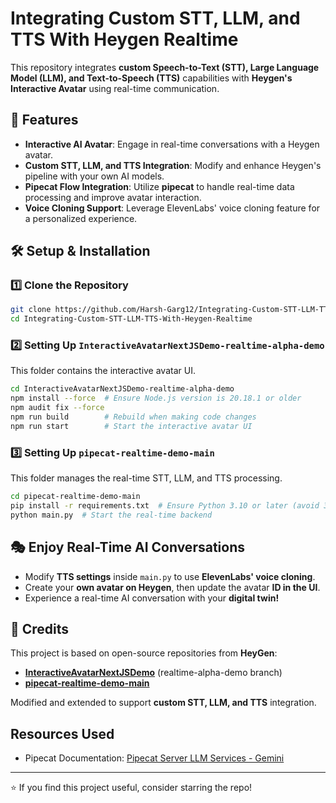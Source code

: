 # Integrating Custom STT, LLM, and TTS With Heygen Realtime

This repository integrates **custom Speech-to-Text (STT), Large Language Model (LLM), and Text-to-Speech (TTS)** capabilities with **Heygen's Interactive Avatar** using real-time communication.

## 🚀 Features
- **Interactive AI Avatar**: Engage in real-time conversations with a Heygen avatar.
- **Custom STT, LLM, and TTS Integration**: Modify and enhance Heygen's pipeline with your own AI models.
- **Pipecat Flow Integration**: Utilize **pipecat** to handle real-time data processing and improve avatar interaction.
- **Voice Cloning Support**: Leverage ElevenLabs' voice cloning feature for a personalized experience.

## 🛠️ Setup & Installation

### 1️⃣ Clone the Repository
```bash
git clone https://github.com/Harsh-Garg12/Integrating-Custom-STT-LLM-TTS-With-Heygen-Realtime.git
cd Integrating-Custom-STT-LLM-TTS-With-Heygen-Realtime
```

### 2️⃣ Setting Up `InteractiveAvatarNextJSDemo-realtime-alpha-demo`
This folder contains the interactive avatar UI. 
```bash
cd InteractiveAvatarNextJSDemo-realtime-alpha-demo
npm install --force  # Ensure Node.js version is 20.18.1 or older
npm audit fix --force
npm run build        # Rebuild when making code changes
npm run start        # Start the interactive avatar UI
```

### 3️⃣ Setting Up `pipecat-realtime-demo-main`
This folder manages the real-time STT, LLM, and TTS processing.
```bash
cd pipecat-realtime-demo-main
pip install -r requirements.txt  # Ensure Python 3.10 or later (avoid 3.13 due to compatibility issues)
python main.py  # Start the real-time backend
```

## 🎭 Enjoy Real-Time AI Conversations
- Modify **TTS settings** inside `main.py` to use **ElevenLabs' voice cloning**.
- Create your **own avatar on Heygen**, then update the avatar **ID in the UI**.
- Experience a real-time AI conversation with your **digital twin!**

## 📝 Credits
This project is based on open-source repositories from **HeyGen**:
- **[InteractiveAvatarNextJSDemo](https://github.com/HeyGen-Official/InteractiveAvatarNextJSDemo)** (realtime-alpha-demo branch)
- **[pipecat-realtime-demo-main](https://github.com/HeyGen-Official/pipecat-realtime-demo-main)**

Modified and extended to support **custom STT, LLM, and TTS** integration.

## Resources Used
- Pipecat Documentation: [Pipecat Server LLM Services - Gemini](https://docs.pipecat.ai/server/services/llm/gemini)

---
⭐ If you find this project useful, consider starring the repo!
